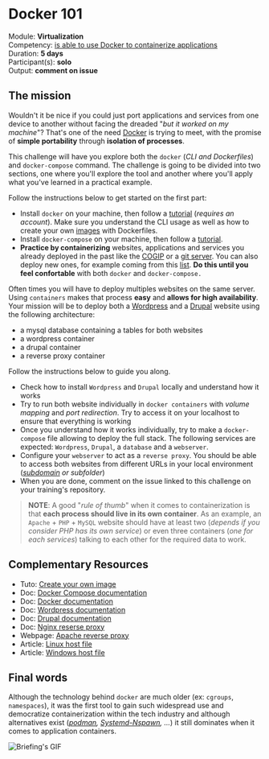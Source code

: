 # Docker 101

Module: **Virtualization** </br>
Competency: [is able to use Docker to containerize applications](./evaluation.md) </br>
Duration: **5 days** </br>
Participant(s): **solo** </br>
Output: **comment on issue**

## The mission

Wouldn't it be nice if you could just port applications and services from one device to another without facing the dreaded "_but it worked on my machine_"? That's one of the need [Docker](https://www.docker.com/) is trying to meet, with the promise of **simple portability** through **isolation of processes**.

This challenge will have you explore both the `docker` (_CLI and Dockerfiles_) and `docker-compose` command. The challenge is going to be divided into two sections, one where you'll explore the tool and another where you'll apply what you've learned in a practical example.

Follow the instructions below to get started on the first part:

- Install `docker` on your machine, then follow a [tutorial](https://labs.play-with-docker.com/) (_requires an account_). Make sure you understand the CLI usage as well as how to create your own [images](https://searchitoperations.techtarget.com/definition/Docker-image) with Dockerfiles.
- Install `docker-compose` on your machine, then follow a [tutorial](https://takacsmark.com/docker-compose-tutorial-beginners-by-example-basics/).
- **Practice by containerizing** websites, applications and services you already deployed in the past like the [COGIP](https://github.com/becodeorg/BXL-Lovelace-7.34/issues/94) or a [git server](https://github.com/becodeorg/BXL-Lovelace-7.34/issues/93). You can also deploy new ones, for example coming from this [list](https://github.com/awesome-selfhosted/awesome-selfhosted). **Do this until you feel confortable** with both `docker` and `docker-compose.`

Often times you will have to deploy multiples websites on the same server. Using `containers` makes that process **easy** and **allows for high availability**. Your mission will be to deploy both a [Wordpress](https://wordpress.com/) and a [Drupal](https://www.drupal.org/) website using the following architecture:

- a mysql database containing a tables for both websites 
- a wordpress container 
- a drupal container 
- a reverse proxy container

Follow the instructions below to guide you along.

- Check how to install `Wordpress` and `Drupal` locally and understand how it works 
- Try to run both website individually in `docker containers` with _volume mapping_ and _port redirection_. Try to access it on your localhost to ensure that everything is working
- Once you understand how it works individually, try to make a `docker-compose` file allowing to deploy the full stack. The following services are expected: `Wordpress`, `Drupal`, a `database` and a `webserver`.
- Configure your `webserver` to act as a `reverse proxy`. You should be able to access both websites from different URLs in your local environment (_[subdomain](https://www.wpbeginner.com/glossary/subdomain/#:~:text=A%20subdomain%20is%20an%20additional,store.yourwebsite.com) or subfolder_)
- When you are done, comment on the issue linked to this challenge on your training's repository.

> **NOTE**: A good "_rule of thumb_" when it comes to containerization is that **each process should live in its own container**. As an example, an `Apache` + `PHP` + `MySQL` website should have at least two (_depends if you consider PHP has its own service_) or even three containers (_one for each services_) talking to each other for the required data to work.
## Complementary Resources

* Tuto: [Create your own image](https://docs.docker.com/develop/develop-images/baseimages/)
* Doc: [Docker Compose documentation](https://docs.docker.com/compose/)
* Doc: [Docker documentation](https://docs.docker.com/)
* Doc: [Wordpress documentation](https://codex.wordpress.org/)
* Doc: [Drupal documentation](https://www.drupal.org/documentation)
* Doc: [Nginx reserse proxy](https://docs.nginx.com/nginx/admin-guide/web-server/reverse-proxy/)
* Webpage: [Apache reverse proxy](https://httpd.apache.org/docs/2.4/howto/reverse_proxy.html)
* Article: [Linux host file](https://vitux.com/linux-hosts-file/)
* Article: [Windows host file](https://www.liquidweb.com/kb/edit-host-file-windows-10/)

## Final words

Although the technology behind `docker` are much older (ex: `cgroups`, `namespaces`), it was the first tool to gain such widespread use and democratize containerization within the tech industry and although alternatives exist (_[podman](https://podman.io/), [Systemd-Nspawn](https://www.freedesktop.org/software/systemd/man/systemd-nspawn.html), ..._) it still dominates when it comes to application containers.

![Briefing's GIF](https://c.tenor.com/z3Vqx6hmE5QAAAAC/whale-docker.gif)